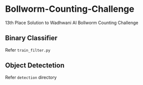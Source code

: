 # Bollworm-Counting-Challenge
13th Place Solution to Wadhwani AI Bollworm Counting Challenge 
## Binary Classifier
Refer ```train_filter.py```

## Object Detectetion
Refer ```detection``` directory
